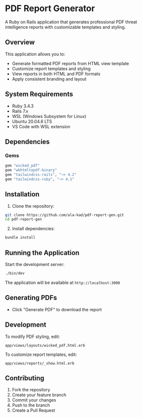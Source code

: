 # PDF Report Generator

A Ruby on Rails application that generates professional PDF threat intelligence reports with customizable templates and styling.

## Overview

This application allows you to:
- Generate formatted PDF reports from HTML view template
- Customize report templates and styling
- View reports in both HTML and PDF formats
- Apply consistent branding and layout

## System Requirements

- Ruby 3.4.3
- Rails 7.x
- WSL (Windows Subsystem for Linux)
- Ubuntu 20.04.6 LTS
- VS Code with WSL extension

## Dependencies

### Gems
```ruby
gem "wicked_pdf"
gem "wkhtmltopdf-binary"
gem "tailwindcss-rails", "~> 4.2"
gem "tailwindcss-ruby", "~> 4.1"
```

## Installation

1. Clone the repository:
```bash
git clone https://github.com/ala-kad/pdf-report-gen.git
cd pdf-report-gen
```

2. Install dependencies:
```bash
bundle install
```


## Running the Application

Start the development server:
```bash
./bin/dev
```

The application will be available at `http://localhost:3000`

## Generating PDFs

* Click "Generate PDF" to download the report

## Development

To modify PDF styling, edit:
```
app/views/layouts/wicked_pdf.html.erb
```

To customize report templates, edit:
```
app/views/reports/_show.html.erb
```

## Contributing

1. Fork the repository
2. Create your feature branch
3. Commit your changes
4. Push to the branch
5. Create a Pull Request
